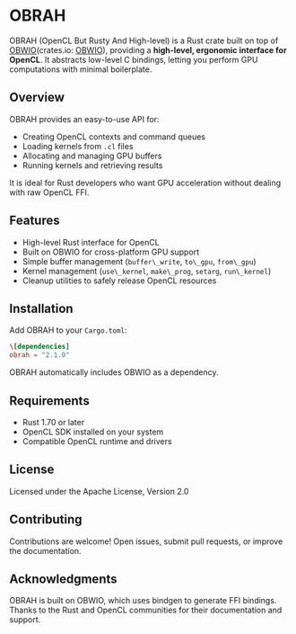 # OBRAH

OBRAH (OpenCL But Rusty And High-level) is a Rust crate built on top of [OBWIO](https://github.com/muhammadmahdi70412-ship-it/obwio)(crates.io: [OBWIO](https://crates.io/crates/obwio)), providing a **high-level, ergonomic interface for OpenCL**. It abstracts low-level C bindings, letting you perform GPU computations with minimal boilerplate.

## Overview

OBRAH provides an easy-to-use API for:

* Creating OpenCL contexts and command queues
* Loading kernels from `.cl` files
* Allocating and managing GPU buffers
* Running kernels and retrieving results

It is ideal for Rust developers who want GPU acceleration without dealing with raw OpenCL FFI.

## Features

* High-level Rust interface for OpenCL
* Built on OBWIO for cross-platform GPU support
* Simple buffer management (`buffer\_write`, `to\_gpu`, `from\_gpu`)
* Kernel management (`use\_kernel`, `make\_prog`, `setarg`, `run\_kernel`)
* Cleanup utilities to safely release OpenCL resources

## Installation

Add OBRAH to your `Cargo.toml`:

```toml
\[dependencies]
obrah = "2.1.0"
```

OBRAH automatically includes OBWIO as a dependency.

## Requirements

* Rust 1.70 or later
* OpenCL SDK installed on your system
* Compatible OpenCL runtime and drivers

## License

Licensed under the Apache License, Version 2.0

## Contributing

Contributions are welcome! Open issues, submit pull requests, or improve the documentation.

## Acknowledgments

OBRAH is built on OBWIO, which uses bindgen to generate FFI bindings. Thanks to the Rust and OpenCL communities for their documentation and support.

